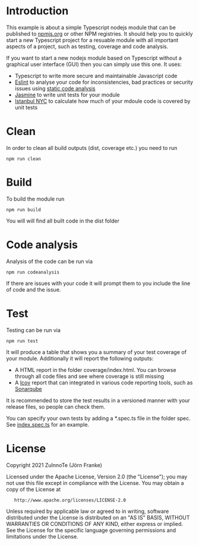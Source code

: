 # Introduction
This example is about a simple Typescript nodejs module that can be published to [npmjs.org](https://docs.npmjs.com/packages-and-modules/contributing-packages-to-the-registry) or other NPM registries. It should help you to quickly start a new Typescript project for a resuable module with all important aspects of a project, such as testing, coverage and code analysis.

If you want to start a new nodejs module based on Typescript without a graphical user interface (GUI) then you can simply use this one.
It uses:
* Typescript to write more secure and maintainable Javascript code
* [Eslint](https://en.wikipedia.org/wiki/ESLint) to analyse your code for inconsistencies, bad practices or security issues using [static code analysis](https://en.wikipedia.org/wiki/Static_program_analysis)
* [Jasmine](https://jasmine.github.io/) to write unit tests for your module
* [Istanbul NYC](https://github.com/istanbuljs/nyc) to calculate how much of your mdoule code is covered by unit tests

# Clean
In order to clean all build outputs (dist, coverage etc.) you need to run
```
npm run clean
```

# Build
To build the module run
```
npm run build
```
You will will find all built code in the dist folder

# Code analysis
Analysis of the code can be run via
```
npm run codeanalysis
```
If there are issues with your code it will prompt them to you include the line of code and the issue.

# Test
Testing can be run via
```
npm run test
```

It will produce a table that shows you a summary of your test coverage of your module. Additionally it will report the following outputs:
* A HTML report in the folder coverage/index.html. You can browse through all code files and see where coverage is still missing
* A [lcov](https://linux.die.net/man/1/lcov) report that can integrated in various code reporting tools, such as [Sonarqube](https://en.wikipedia.org/wiki/SonarQube) 

It is recommended to store the test results in a versioned manner with your release files, so people can check them.

You can specify your own tests by adding a *.spec.ts file in the folder spec. See [index.spec.ts](spec/index.spec.ts) for an example.


# License
   Copyright 2021 ZuInnoTe (Jörn Franke)

   Licensed under the Apache License, Version 2.0 (the "License");
   you may not use this file except in compliance with the License.
   You may obtain a copy of the License at

       http://www.apache.org/licenses/LICENSE-2.0

   Unless required by applicable law or agreed to in writing, software
   distributed under the License is distributed on an "AS IS" BASIS,
   WITHOUT WARRANTIES OR CONDITIONS OF ANY KIND, either express or implied.
   See the License for the specific language governing permissions and
   limitations under the License.
